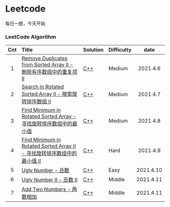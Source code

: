 # Leetcode
每日一题，今天开始
### LeetCode Algorithm
| Cnt | Title | Solution | Difficulty | date |
| :----: | :------ | :------ | :--- | :--: |
| 1 | [Remove Duplicates from Sorted Array II - 删除有序数组中的重复项 II](https://leetcode-cn.com/problems/remove-duplicates-from-sorted-array-ii/) | [C++](https://github.com/WilliamX1/leetcode/blob/main/Solutions/Remove-Duplicates-from-Sorted-Array-II.cpp)| Medium | 2021.4.6 |
| 2 | [Search in Rotated Sorted Array II - 搜索旋转排序数组 II](https://leetcode-cn.com/problems/search-in-rotated-sorted-array-ii/) | [C++](https://github.com/WilliamX1/leetcode/blob/main/Solutions/Search-in-Rotated-Sorted-Array-II.cpp) | Medium | 2021.4.7 |
| 3 | [Find Minimum in Rotated Sorted Array - 寻找旋转排序数组中的最小值](https://leetcode-cn.com/problems/find-minimum-in-rotated-sorted-array/) | [C++](https://github.com/WilliamX1/leetcode/blob/main/Solutions/Find-Minimum-in-Rotated-Sorted-Array.cpp) | Medium | 2021.4.8 |
| 4 | [Find Minimum in Rotated Sorted Array II - 寻找旋转排序数组中的最小值 II](https://leetcode-cn.com/problems/find-minimum-in-rotated-sorted-array-ii/) | [C++](https://github.com/WilliamX1/leetcode/blob/main/Solutions/Find-Minimum-in-Rotated-Sorted-Array-II.cpp) | Hard | 2021.4.9 |
| 5 | [Ugly Number - 丑数](https://leetcode-cn.com/problems/ugly-number/) | [C++](https://github.com/WilliamX1/leetcode/blob/main/Solutions/Ugly-Number.cpp) | Easy | 2021.4.10 |
| 6 | [Ugly Number II - 丑数 II](https://leetcode-cn.com/problems/ugly-number-ii/) | [C++](https://github.com/WilliamX1/leetcode/blob/main/Solutions/Ugly-Number-II.cpp) | Middle | 2021.4.11 |
| 7 | [Add Two Numbers - 两数相加](https://leetcode-cn.com/problems/add-two-numbers/) | [C++](https://github.com/WilliamX1/leetcode/blob/main/Solutions/Add-Two-Numbers.cpp) | Middle | 2021.4.11 |

